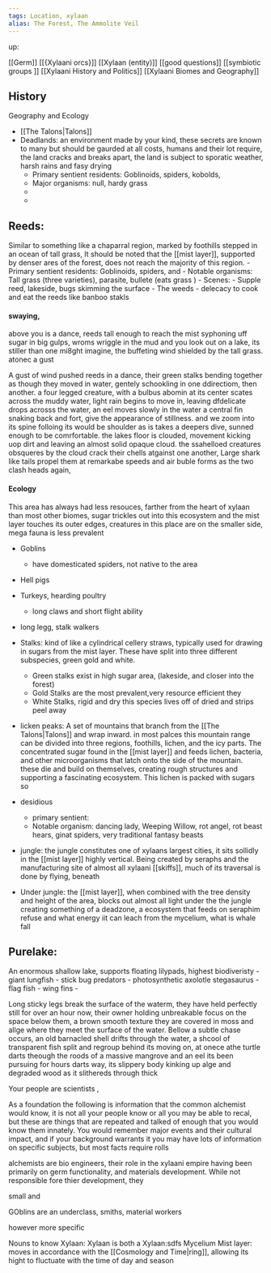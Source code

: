 ```yaml
---
tags: Location, xylaan
alias: The Forest, The Ammolite Veil
---
```

 up: 

[[Germ]]
[[{Xylaani orcs}]]
[[Xylaan (entity)]]
[[good questions]]
[[symbiotic groups ]]
[[Xylaani History and Politics]]
[[Xylaani Biomes and Geography]]

History
- 

Geography and Ecology 
- [[The Talons|Talons]] 
- Deadlands: an environment made by your kind, these secrets are known to many but should be gaurded at all costs, humans and their lot require, the land cracks and breaks apart, the land is subject to sporatic weather, harsh rains and fasy drying 
	- Primary sentient residents: Goblinoids, spiders, kobolds, 
	- Major organisms: null, hardy grass
	- 
	- 
 ## Reeds:
  Similar to something like a chaparral region, marked by foothills stepped in an ocean of tall grass, It should be noted that the [[mist layer]], supported by denser ares of the forest, does not reach the majority of this region. 
	- Primary sentient residents: Goblinoids, spiders, and 
	- Notable organisms: Tall grass (three varieties), parasite, bullete (eats grass )
	- Scenes:
		- Supple reed, lakeside, bugs skimming the surface 
		- The weeds 
		- delecacy to cook and eat the reeds like banboo stakls

 #### swaying, 
 above you is a dance, reeds tall enough to reach the mist syphoning uff sugar in big gulps, wroms wriggle in the mud and you look out on a lake, its stiller than one mi8ght imagine, the buffeting wind shielded by the tall grass. atonec a gust

A gust of wind pushed reeds in a dance, their green stalks bending together as though they moved in water, gentely schookling in one ddirectiom, then another. a four legged creature, with a bulbus abomin at its center scates across the muddy water,  light rain begins to move in, leaving dfdelicate drops acrosss the water, an eel moves slowly in the water a central fin snaking back and fort, give the appearance of stillness. and we zoom into its spine folloing its would be shoulder as is takes a deepers dive, sunned enough to be comrfortable. the lakes floor is clouded, movement kicking uop dirt and leaving an almost solid opaque cloud. the ssahelloed creatures obsqueres by the cloud crack their chells atgainst one another, Large shark like tails propel them at remarkabe speeds and air buble forms as the two clash heads again, 

 #### Ecology
 This area has always had less resouces, farther from the heart of xylaan than most other biomes, sugar trickles out into this ecosystem and the mist layer touches its outer edges, creatures in this place are on the smaller side, mega fauna is less prevalent
 - Goblins
	 - have domesticated spiders, not native to the area 
 - Hell pigs
 - Turkeys, hearding poultry 
	 - long claws and short flight ability 
 - long legg, stalk walkers 
 - Stalks: kind of like a cylindrical cellery straws, typically used for drawing in sugars from the mist layer. These have split into three different subspecies, green gold and white.
	 - Green stalks exist in high sugar area, (lakeside, and closer into the forest)
	 - Gold Stalks are the most prevalent,very resource efficient they 
	 - White Stalks, rigid and dry this species lives off of  dried and strips peel away


  






- licken peaks: A set of mountains that branch from the [[The Talons|Talons]] and wrap inward. in most palces this mountain range can be divided into three regions, foothills, lichen, and the icy parts. The concentrated sugar found in the [[mist layer]] and feeds lichen, bacteria, and other microorganisms that latch onto the side of the mountain. these die and build on themselves, creating rough structures and supporting a fascinating ecosystem. This lichen is packed with sugars so 
- desidious
	- primary sentient: 
	- Notable organism: dancing lady, Weeping Willow, rot angel, rot beast hears, ginat spiders, very traditional fantasy beasts 
- jungle: the jungle constitutes one of xylaans largest cities, it sits sollidly in the [[mist layer]] highly vertical. Being created by seraphs and the manufacturing site of almost all xylaani [[skiffs]], much of its traversal is done by flying, beneath 
- Under jungle:  the [[mist layer]], when combined with the tree density and height of the area, blocks out almost all light under the the jungle creating something of a deadzone, a ecosystem that feeds on seraphim refuse and what energy iit can leach from the mycelium, what is whale fall 
 ## Purelake:
  An enormous shallow lake, supports floating lilypads, highest biodiveristy
	- giant lungfish
	- stick bug predators
	- photosynthetic axolotle stegasaurus 
	- flag fish - wing fins
	- 

Long sticky legs break the surface of the waterm, they have held perfectly still for over an hour now, their owner holding unbreakable focus on the space below them, a brown smooth texture they are covered in moss and allge where they meet the surface of the water. Bellow a subtle chase occurs, an old barnacled shell drifts through the water, a shcool of transparent fish split and regroup behind its moving on, at onece athe turtle darts theough the roods of a massive mangrove and an eel its been pursuing for hours darts way, its slippery body kinking up alge and degraded wood as it slithereds through thick 






Your people are scientists ,


As a foundation the following is information that the common  alchemist would know, it is not all your people know or all you may be able to recal, but these are things that are repeated and talked of enough that you would know them innately. You would remember major events and their cultural impact, and if your background warrants it you may have lots of information on specific subjects, but most facts require rolls

alchemists are bio engineers, their role in the xylaani empire having been primarily on germ functionality, and materials development. While not responsible fore thier development, they 

small and 

GOblins are an underclass, smiths, material workers 

however more specific 

Nouns to know
Xylaan: Xylaan is both a 
Xylaan:sdfs 
Mycelium 
Mist layer: moves in accordance with the [[Cosmology and Time|ring]], allowing its hight to fluctuate with the time of day and season